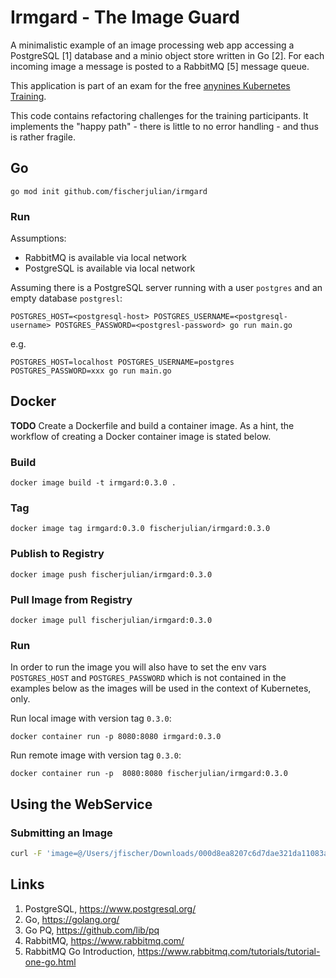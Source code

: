 # Irmgard - The Image Guard

A minimalistic example of an image processing web app accessing a PostgreSQL [1] database and a minio object store written in Go [2]. For each incoming image a message is posted to a RabbitMQ [5] message queue.

This application is part of an exam for the free [anynines Kubernetes Training](https://learn.kubernetes.anynines.com/).

This code contains refactoring challenges for the training participants.
It implements the "happy path" - there is little to no error handling - and thus is rather fragile.

## Go

    go mod init github.com/fischerjulian/irmgard

### Run

Assumptions:

* RabbitMQ is available via local network
* PostgreSQL is available via local network

Assuming there is a PostgreSQL server running with a user `postgres` and an empty database `postgresl`:

    POSTGRES_HOST=<postgresql-host> POSTGRES_USERNAME=<postgresql-username> POSTGRES_PASSWORD=<postgresl-password> go run main.go

e.g.

    POSTGRES_HOST=localhost POSTGRES_USERNAME=postgres POSTGRES_PASSWORD=xxx go run main.go

## Docker

**TODO** Create a Dockerfile and build a container image. As a hint, the workflow of creating a Docker container image is stated below.

### Build

    docker image build -t irmgard:0.3.0 .
    
### Tag

    docker image tag irmgard:0.3.0 fischerjulian/irmgard:0.3.0

### Publish to Registry

    docker image push fischerjulian/irmgard:0.3.0                                   

### Pull Image from Registry

    docker image pull fischerjulian/irmgard:0.3.0

### Run
In order to run the image you will also have to set the env vars `POSTGRES_HOST` and `POSTGRES_PASSWORD` which is not contained in the examples below as the images will be used in the context of Kubernetes, only.

Run local image with version tag `0.3.0`:

    docker container run -p 8080:8080 irmgard:0.3.0

Run remote image with version tag `0.3.0`:

    docker container run -p  8080:8080 fischerjulian/irmgard:0.3.0

## Using the WebService

### Submitting an Image

```bash
curl -F 'image=@/Users/jfischer/Downloads/000d8ea8207c6d7dae321da11083a312.jpg' localhost:8080
```

## Links

1. PostgreSQL, https://www.postgresql.org/
2. Go, https://golang.org/
3. Go PQ, https://github.com/lib/pq
4. RabbitMQ, https://www.rabbitmq.com/
5. RabbitMQ Go Introduction, https://www.rabbitmq.com/tutorials/tutorial-one-go.html
